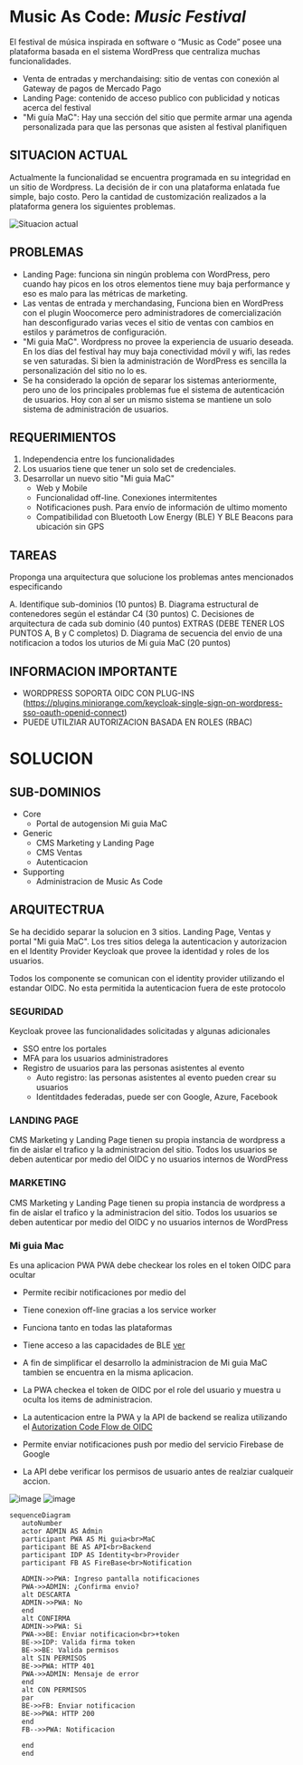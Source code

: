 # Music As Code: *Music Festival*

El festival de música inspirada en software o “Music as Code” posee una plataforma basada en el sistema WordPress que centraliza muchas funcionalidades.

- Venta de entradas y merchandaising: sitio de ventas con conexión al Gateway de pagos de Mercado Pago
- Landing Page:  contenido de acceso publico con publicidad y noticas acerca del festival 
- "Mi guía MaC": Hay una sección del sitio que permite armar una agenda personalizada para que las personas que asisten al festival planifiquen 

## SITUACION ACTUAL

Actualmente la funcionalidad se encuentra programada en su integridad en un sitio de Wordpress. La decisión de ir con una plataforma enlatada fue simple, bajo costo. Pero la cantidad de customización realizados a la plataforma genera los siguientes problemas.

![Situacion actual](./antes.drawio.svg)

## PROBLEMAS

- Landing Page:  funciona sin ningún problema con WordPress, pero cuando hay picos en los otros elementos tiene muy baja performance y eso es malo para las métricas de marketing.
- Las ventas de entrada y merchandasing, Funciona bien en WordPress con el plugin Woocomerce pero administradores de comercialización han desconfigurado varias veces el sitio de ventas con cambios en estilos y parámetros de configuración. 
- "Mi guia MaC". Wordpress no provee la experiencia de usuario deseada. En los días del festival hay muy baja conectividad móvil y wifi, las redes se ven saturadas. Si bien la administración de WordPress es sencilla la personalización del sitio no lo es.
- Se ha considerado la opción de separar los sistemas anteriormente, pero uno de los principales problemas fue el sistema de autenticación de usuarios. Hoy con al ser un mismo sistema se mantiene un solo sistema de administración de usuarios.

## REQUERIMIENTOS

1. Independencia entre los funcionalidades 
2. Los usuarios tiene que tener un solo set de credenciales.
3. Desarrollar un nuevo sitio "Mi guia MaC"
   - Web y Mobile
   - Funcionalidad off-line. Conexiones intermitentes
   - Notificaciones push. Para envío de información de ultimo momento
   - Compatibilidad con Bluetooth Low Energy (BLE) Y BLE Beacons para ubicación sin GPS

## TAREAS

Proponga una arquitectura que solucione los problemas antes mencionados especificando

A. Identifique sub-dominios (10 puntos)
B. Diagrama estructural de contenedores según el estándar C4 (30 puntos)
C. Decisiones de arquitectura de cada sub dominio (40 puntos)
EXTRAS (DEBE TENER LOS PUNTOS A, B y C completos)
D. Diagrama de secuencia del envio de una notificacion a todos los uturios de Mi guia MaC (20 puntos)


## INFORMACION IMPORTANTE

- WORDPRESS SOPORTA OIDC CON PLUG-INS (https://plugins.miniorange.com/keycloak-single-sign-on-wordpress-sso-oauth-openid-connect)
- PUEDE UTILZIAR AUTORIZACION BASADA EN ROLES (RBAC)

# SOLUCION

## SUB-DOMINIOS
- Core
   - Portal de autogension Mi guia MaC
- Generic
   - CMS Marketing y Landing Page
   - CMS Ventas
   - Autenticacion
- Supporting
   - Administracion de Music As Code

## ARQUITECTRUA
Se ha decidido separar la solucion en 3 sitios. Landing Page, Ventas y portal "Mi guia MaC". Los tres sitios delega la autenticacion y autorizacion en el Identity Provider Keycloak que provee la identidad y roles de los usuarios. 

Todos los componente se comunican con el identity provider utilizando el estandar OIDC. No esta permitida la autenticacion fuera de este protocolo

### SEGURIDAD
Keycloak provee las funcionalidades solicitadas y algunas adicionales
- SSO entre los portales
- MFA para los usuarios administradores
- Registro de usuarios para las personas asistentes al evento
   - Auto registro: las personas asistentes al evento pueden crear su usuarios
   - Identitdades federadas, puede ser con Google, Azure, Facebook


### LANDING PAGE
CMS Marketing y Landing Page tienen su propia instancia de wordpress a fin de aislar el trafico y la administracion del sitio. Todos los usuarios se deben autenticar por medio del OIDC y no usuarios internos de WordPress

### MARKETING
CMS Marketing y Landing Page tienen su propia instancia de wordpress a fin de aislar el trafico y la administracion del sitio. Todos los usuarios se deben autenticar por medio del OIDC y no usuarios internos de WordPress

### Mi guia Mac

Es una aplicacion PWA
PWA debe checkear los roles en el token OIDC para ocultar 
- Permite recibir notificaciones por medio del  
- Tiene conexion off-line gracias a los service worker
- Funciona tanto en todas las plataformas 
- Tiene acceso a las capacidades de BLE [ver](https://github.com/WebBluetoothCG/web-bluetooth/blob/main/implementation-status.md)
- A fin de simplificar el desarrollo la administracion de Mi guia MaC tambien se encuentra en la misma aplicacion. 
- La PWA checkea el token de OIDC por el role del usuario y muestra u oculta los items de administracion.

- La autenticacion entre la PWA y la API de backend se realiza utilizando el [Autorization Code Flow de OIDC](https://datatracker.ietf.org/doc/html/rfc6749#section-1.3.1)
- Permite enviar notificaciones push por medio del servicio Firebase de Google
- La API debe verificar los permisos de usuario antes de realziar cualqueir accion.

![image](https://github.com/user-attachments/assets/1c1a86ab-644f-4ea9-9855-a8479d5ee856)
![image](https://github.com/user-attachments/assets/9eb01179-015c-48f1-b5da-67ca6c442319)


```mermaid
sequenceDiagram
   autoNumber
   actor ADMIN AS Admin
   participant PWA AS Mi guia<br>MaC
   participant BE AS API<br>Backend
   participant IDP AS Identity<br>Provider
   participant FB AS FireBase<br>Notification
   
   ADMIN->>PWA: Ingreso pantalla notificaciones
   PWA->>ADMIN: ¿Confirma envio?
   alt DESCARTA
   ADMIN->>PWA: No
   end
   alt CONFIRMA
   ADMIN->>PWA: Si
   PWA->>BE: Enviar notificacion<br>+token
   BE->>IDP: Valida firma token
   BE->>BE: Valida permisos
   alt SIN PERMISOS
   BE->>PWA: HTTP 401
   PWA->>ADMIN: Mensaje de error
   end
   alt CON PERMISOS
   par
   BE->>FB: Enviar notificacion
   BE->>PWA: HTTP 200
   end
   FB-->>PWA: Notificacion
   
   end
   end

```
